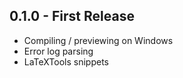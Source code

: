 ## 0.1.0 - First Release
* Compiling / previewing on Windows
* Error log parsing
* LaTeXTools snippets

